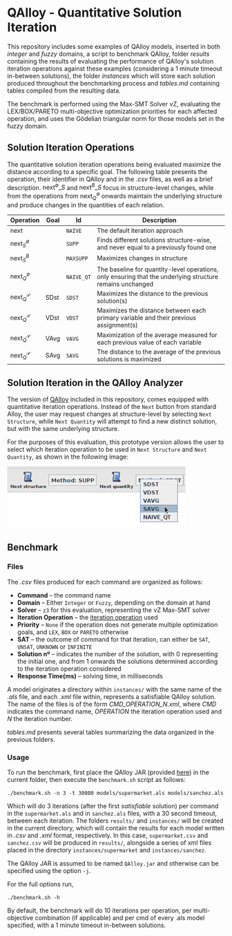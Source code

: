 # QAlloy - Quantitative Solution Iteration

This repository includes some examples of QAlloy models, inserted in both *integer* and *fuzzy* domains, a script to benchmark QAlloy,  folder *results* containing the results of evaluating the performance of QAlloy's solution iteration operations against these examples (considering a 1 minute timeout in-between solutions), the folder *instances* which will store each solution produced throughout the benchmarking process and *tables.md* containing tables compiled from the resulting data. 

The benchmark is performed using the Max-SMT Solver $\nu\text{Z}$, evaluating the LEX/BOX/PARETO multi-objective optimization priorities for each affected operation, and uses the Gödelian triangular norm for those models set in the fuzzy domain.

## Solution Iteration Operations

The quantitative solution iteration operations being evaluated maximize the distance according to a specific goal.
The following table presents the operation, their identifier in QAlloy and in the *.csv* files, as well as a brief description. 
$\mathsf{next}^{\emptyset}\_{S}$ and $\mathsf{next}^{B}\_{S}$ focus in structure-level changes, while from the operations from $\mathsf{next}^{\emptyset}_{Q}$ onwards maintain the underlying structure and produce changes in the quantities of each relation.

| Operation                         | Goal            | Id         | Description |
| ---                               | ---             | ---        | --- |
| $\mathsf{next}$                   |                 | `NAIVE`    | The default iteration approach 
| $\mathsf{next}^{\emptyset}_{S}$   |                 | `SUPP`     | Finds different solutions structure-wise, and never equal to a previously found one|
| $\mathsf{next}^{B}_{S}$           |                 | `MAXSUPP`  | Maximizes changes in structure |
| $\mathsf{next}^{\emptyset}_{Q}$   |                 | `NAIVE_QT` | The baseline for quantity-level operations, only ensuring that the underlying structure remains unchanged|
| $\mathsf{next}^{\mathcal{S}}_{Q}$ | $\mathsf{SDst}$ | `SDST`     | Maximizes the distance to the previous solution(s)
| $\mathsf{next}^{\mathcal{S}}_{Q}$ | $\mathsf{VDst}$ | `VDST`     | Maximizes the distance between each primary variable and their previous assignment(s)
| $\mathsf{next}^{\mathcal{S}}_{Q}$ | $\mathsf{VAvg}$ | `VAVG`     | Maximization of the average measured for each previous value of each variable |
| $\mathsf{next}^{\mathcal{S}}_{Q}$ | $\mathsf{SAvg}$ | `SAVG`     | The distance to the average of the previous solutions is maximized |

## Solution Iteration in the QAlloy Analyzer

The version of [QAlloy](https://github.com/pf7/QAlloy-QSI/releases/tag/v1.0.0) included in this repository, comes equipped with quantitative iteration operations. Instead of the ```Next``` button from standard Alloy, the user may request changes at structure-level by selecting ```Next Structure```, while ```Next Quantity``` will attempt to find a new distinct solution, but with the same underlying structure.

For the purposes of this evaluation, this prototype version allows the user to select which iteration operation to be used in ```Next Structure```  and ```Next Quantity```, as shown in the following image:

![Iteration operation selection](selectOp.png)

## Benchmark

### Files

The *.csv* files produced for each command are organized as follows:
* **Command** &ndash; the command name
* **Domain** &ndash; Either ```Integer``` or ```Fuzzy```, depending on the domain at hand
* **Solver** &ndash; ```z3``` for this evaluation, representing the $\nu\text{Z}$ Max-SMT solver
* **Iteration Operation** &ndash; the [iteration operation](#solution-iteration-operations) used
* **Priority** &ndash; ```None``` if the operation does not generate multiple optimization goals, and ```LEX```, ```BOX``` or ```PARETO``` otherwise
* **SAT** &ndash; the outcome of command for that iteration, can either be ```SAT```, ```UNSAT```, ```UNKNOWN``` or ```INFINITE```
* **Solution nº** &ndash; indicates the number of the solution, with $0$ representing the initial one, and from $1$ onwards the solutions determined according to the iteration operation considered
* **Response Time(ms)** &ndash; solving time, in milliseconds

A model originates a directory within ```instances/``` with the same name of the *.als* file, and each *.xml* file within, represents a satisfiable QAlloy solution. The name of the files is of the form *CMD_OPERATION_N.xml*, where *CMD* indicates the command name, *OPERATION* the iteration operation used and *N* the iteration number. 

*tables.md* presents several tables summarizing the data organized in the previous folders.

### Usage

To run the benchmark, first place the QAlloy JAR (provided [here](https://github.com/pf7/QAlloy-QSI/releases/tag/v1.0.0)) in the current folder, then execute the ```benchmark.sh``` script as follows:
```
./benchmark.sh -n 3 -t 30000 models/supermarket.als models/sanchez.als
```
Which will do 3 iterations (after the first *satisfiable* solution) per command in the ```supermarket.als``` and in ```sanchez.als``` files, with a 30 second timeout, between each iteration. The folders ```results/``` and ```instances/``` will be created in the current directory, which will contain the results for each model written in *.csv* and *.xml* format, respectively. In this case,  ```supermarket.csv``` and ```sanchez.csv``` will be produced in ```results/```, alongside a series of xml files placed in the directory ```instances/supermarket``` and ```instances/sanchez```.

The QAlloy JAR is assumed to be named ```QAlloy.jar``` and otherwise can be specified using the option ```-j```.

For the full options run,
```
./benchmark.sh -h
```

By default, the benchmark will do 10 iterations per operation, per multi-objective combination (if applicable) and per cmd of every .als model specified, with a 1 minute timeout in-between solutions.

